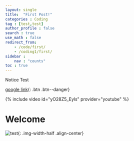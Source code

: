 ```yaml
---
layout: single
title:  "First Post!"
categories : Coding
tag : [test,test]
author_profile : false
search : true
use_math : false
redirect_from:
    - /code/first/
    - /coding1/first/
sidebar : 
    nav : "counts"
toc : true
---
```


<div class = "notice--success">
Notice Test
</div>

[google link](https://google.com){: .btn .btn--danger}

{% include video id="yO28Z5_Eyls" provider="youtube" %}
# Welcome
![test]({{site.url}}/images/2024-05-08-frist/test1.png){: .img-width-half .align-center}